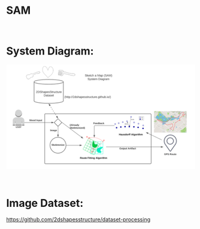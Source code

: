 # SAM

<br/>

# System Diagram:
![SAM System Diagram](https://github.com/epidermus/SAM/blob/main/images/SAM_System_Diagram.PNG)

<br/>

# Image Dataset:
https://github.com/2dshapesstructure/dataset-processing
